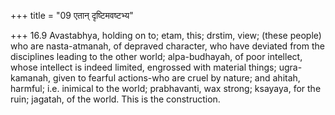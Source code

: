+++
title = "09 एतान् दृष्टिमवष्टभ्य"

+++
16.9 Avastabhya, holding on to; etam, this; drstim, view; (these people)
who are nasta-atmanah, of depraved character, who have deviated from the
disciplines leading to the other world; alpa-budhayah, of poor
intellect, whose intellect is indeed limited, engrossed with material
things; ugra-kamanah, given to fearful actions-who are cruel by nature;
and ahitah, harmful; i.e. inimical to the world; prabhavanti, wax
strong; ksayaya, for the ruin; jagatah, of the world. This is the
construction.
